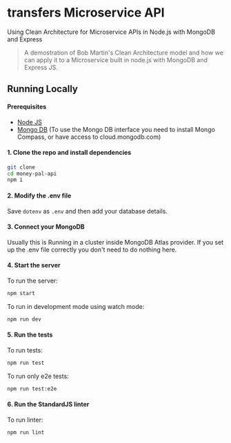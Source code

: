 # transfers Microservice API

Using Clean Architecture for Microservice APIs in Node.js with MongoDB and Express

> A demostration of Bob Martin's Clean Architecture model and how we can apply it to a Microservice built in node.js with MongoDB and Express JS.

## Running Locally

#### Prerequisites
* [Node JS](https://nodejs.org/en/)
* [Mongo DB](https://www.mongodb.com) (To use the Mongo DB interface you need to install Mongo Compass, or have access to cloud.mongodb.com)

#### 1. Clone the repo and install dependencies
```bash
git clone
cd money-pal-api
npm i
```

#### 2. Modify the .env file
Save `dotenv` as `.env` and then add your database details.

#### 3. Connect your MongoDB
Usually this is Running in a cluster inside MongoDB Atlas provider. If you set up the .env file correctly you don't need to do nothing here.

#### 4. Start the server
To run the server:
```bash
npm start
```

To run in development mode using watch mode:
```bash
npm run dev
```

#### 5. Run the tests
To run tests:
```bash
npm run test
```

To run only e2e tests:
```bash
npm run test:e2e
```

#### 6. Run the StandardJS linter
To run linter:
```bash
npm run lint
```
